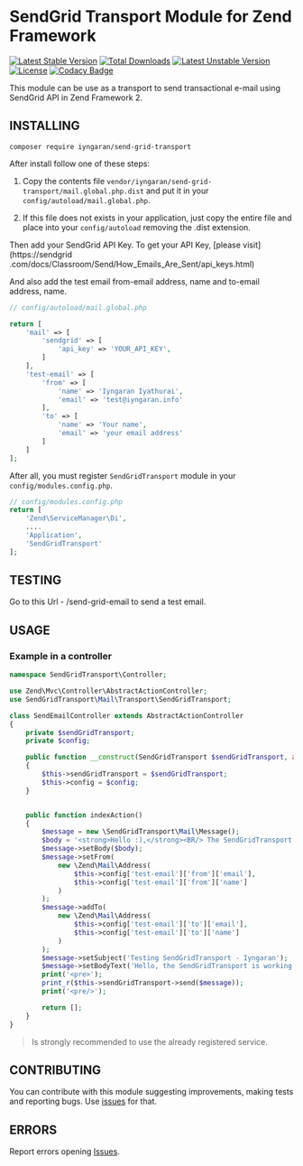 # SendGrid Transport Module for Zend Framework

[![Latest Stable Version](https://poser.pugx.org/iyngaran/send-grid-transport/v/stable)](https://packagist.org/packages/iyngaran/send-grid-transport)
[![Total Downloads](https://poser.pugx.org/iyngaran/send-grid-transport/downloads)](https://packagist.org/packages/iyngaran/send-grid-transport)
[![Latest Unstable Version](https://poser.pugx.org/iyngaran/send-grid-transport/v/unstable)](https://packagist.org/packages/iyngaran/send-grid-transport)
[![License](https://poser.pugx.org/iyngaran/send-grid-transport/license)](https://packagist.org/packages/iyngaran/send-grid-transport)
[![Codacy Badge](https://api.codacy.com/project/badge/Grade/d8897c5f55de469484a6762d4283cc77)](https://www.codacy.com/app/iyngaran/SendGridTransport?utm_source=github.com&amp;utm_medium=referral&amp;utm_content=iyngaran/SendGridTransport&amp;utm_campaign=Badge_Grade)

This module can be use as a transport to send transactional e-mail using SendGrid API in Zend Framework 2.

## INSTALLING

`composer require iyngaran/send-grid-transport`

After install follow one of these steps:

1) Copy the contents file `vendor/iyngaran/send-grid-transport/mail.global.php.dist` and put it in your `config/autoload/mail.global.php`. 

2) If this file does not exists in your application, just copy the entire file and place into your `config/autoload` removing the .dist extension.

Then add your SendGrid API Key. To get your API Key, [please visit](https://sendgrid
.com/docs/Classroom/Send/How_Emails_Are_Sent/api_keys.html)

And also add the test email from-email address, name and to-email address, name.

```php
// config/autoload/mail.global.php

return [
    'mail' => [
        'sendgrid' => [
            'api_key' => 'YOUR_API_KEY',
        ]
    ],
    'test-email' => [
        'from' => [
            'name' => 'Iyngaran Iyathurai',
            'email' => 'test@iyngaran.info'
        ],
        'to' => [
            'name' => 'Your name',
            'email' => 'your email address'
        ]
    ]
];
```

After all, you must register `SendGridTransport` module in your `config/modules.config.php`.

```php
// config/modules.config.php
return [
    'Zend\ServiceManager\Di',
    ....
    'Application',
    'SendGridTransport'
];

```

## TESTING

Go to this Url - /send-grid-email to send a test email. 

## USAGE

### Example in a controller

```php
namespace SendGridTransport\Controller;

use Zend\Mvc\Controller\AbstractActionController;
use SendGridTransport\Mail\Transport\SendGridTransport;

class SendEmailController extends AbstractActionController
{
    private $sendGridTransport;
    private $config;

    public function __construct(SendGridTransport $sendGridTransport, array $config)
    {
        $this->sendGridTransport = $sendGridTransport;
        $this->config = $config;
    }


    public function indexAction()
    {
        $message = new \SendGridTransport\Mail\Message();
        $body = '<strong>Hello :),</strong><BR/> The SendGridTransport is working now :)';
        $message->setBody($body);
        $message->setFrom(
            new \Zend\Mail\Address(
                $this->config['test-email']['from']['email'],
                $this->config['test-email']['from']['name']
            )
        );
        $message->addTo(
            new \Zend\Mail\Address(
                $this->config['test-email']['to']['email'],
                $this->config['test-email']['to']['name']
            )
        );
        $message->setSubject('Testing SendGridTransport - Iyngaran');
        $message->setBodyText('Hello, the SendGridTransport is working now :)');
        print('<pre>');
        print_r($this->sendGridTransport->send($message));
        print('<pre/>');

        return [];
    }
}
```

> Is strongly recommended to use the already registered service.

## CONTRIBUTING

You can contribute with this module suggesting improvements, making tests and reporting bugs. Use [issues](https://github.com/iyngaran/send-grid-transport/issues) for that.

## ERRORS 

Report errors opening [Issues](https://github.com/iyngaran/SendGridTransport/issues).
